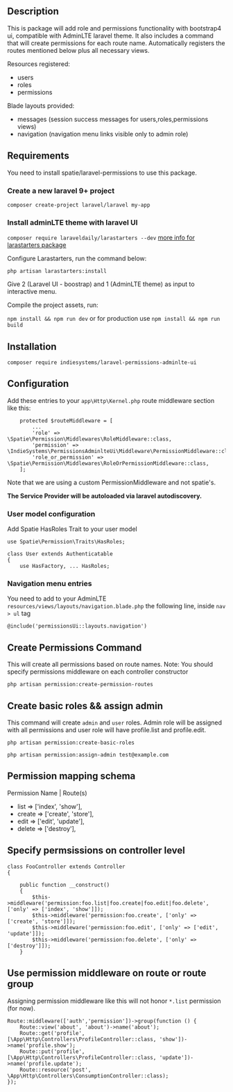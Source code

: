 ## Description

This is package will add role and permissions functionality with bootstrap4 ui, compatible with AdminLTE laravel theme. It also includes a command that will create permissions for each route name. Automatically registers the routes mentioned below plus all necessary views.

Resources registered:
* users
* roles
* permissions

Blade layouts provided:
* messages (session success messages for users,roles,permissions views)
* navigation (navigation menu links visible only to admin role)

## Requirements

You need to install spatie/laravel-permissions to use this package.

### Create a new laravel 9+ project 

`composer create-project laravel/laravel my-app`

### Install adminLTE theme with laravel UI

`composer require laraveldaily/larastarters --dev`
[more info for larastarters package](https://github.com/LaravelDaily/Larastarters)

Configure Larastarters, run the command below:

`php artisan larastarters:install`

Give 2 (Laravel UI - boostrap) and 1 (AdminLTE theme) as input to interactive menu.

Compile the project assets, run:

`npm install && npm run dev`
or for production use
`npm install && npm run build`


## Installation

`composer require indiesystems/laravel-permissions-adminlte-ui`

## Configuration

Add these entries to your `app\Http\Kernel.php` route middleware section like this:

```
    protected $routeMiddleware = [
		...
        'role' => \Spatie\Permission\Middlewares\RoleMiddleware::class,
        'permission' => \IndieSystems\PermissionsAdminlteUi\Middleware\PermissionMiddleware::class,
        'role_or_permission' => \Spatie\Permission\Middlewares\RoleOrPermissionMiddleware::class,
    ];
```

Note that we are using a custom PermissionMiddleware and not spatie's.

**The Service Provider will be autoloaded via laravel autodiscovery.**

### User model configuration

Add Spatie HasRoles Trait to your user model

```
use Spatie\Permission\Traits\HasRoles;

class User extends Authenticatable
{
    use HasFactory, ... HasRoles;
```

### Navigation menu entries

You need to add to your AdminLTE `resources/views/layouts/navigation.blade.php` the following line, inside `nav > ul` tag

`@include('permissionsUi::layouts.navigation')`

## Create Permissions Command

This will create all permissions based on route names.
Note: You should specify permissions middleware on each controller constructor

`php artisan permission:create-permission-routes`

## Create basic roles && assign admin

This command will create `admin` and `user` roles. Admin role will be assigned with all permissions and user role will have profile.list and profile.edit.

`php artisan permission:create-basic-roles`

`php artisan permission:assign-admin test@example.com`

## Permission mapping schema

Permission Name | Route(s)
* list   => ['index', 'show'],
* create => ['create', 'store'],
* edit   => ['edit', 'update'],
* delete => ['destroy'],

## Specify permsissions on controller level

```
class FooController extends Controller
{

    public function __construct()
    {
        $this->middleware('permission:foo.list|foo.create|foo.edit|foo.delete', ['only' => ['index', 'show']]);
        $this->middleware('permission:foo.create', ['only' => ['create', 'store']]);
        $this->middleware('permission:foo.edit', ['only' => ['edit', 'update']]);
        $this->middleware('permission:foo.delete', ['only' => ['destroy']]);
    }
```


## Use permission middleware on route or route group

Assigning permission middleware like this will not honor `*.list` permission (for now).

```
Route::middleware(['auth','permission'])->group(function () {
    Route::view('about', 'about')->name('about');
    Route::get('profile', [\App\Http\Controllers\ProfileController::class, 'show'])->name('profile.show');
    Route::put('profile', [\App\Http\Controllers\ProfileController::class, 'update'])->name('profile.update');
    Route::resource('post', \App\Http\Controllers\ConsumptionController::class);
});
```